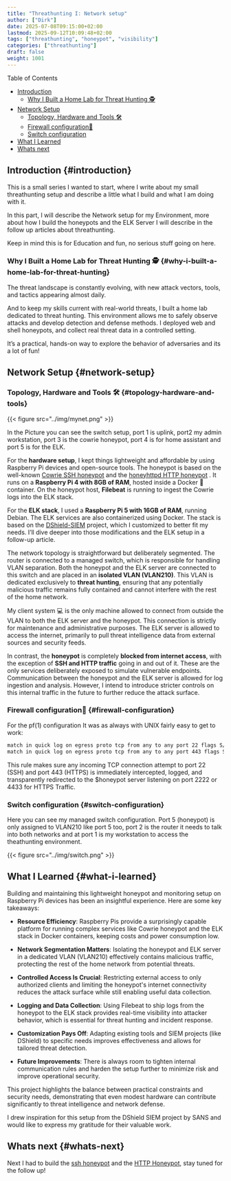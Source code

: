 ```yaml
---
title: "Threathunting I: Network setup"
author: ["Dirk"]
date: 2025-07-08T09:15:00+02:00
lastmod: 2025-09-12T10:09:48+02:00
tags: ["threathunting", "honeypot", "visibility"]
categories: ["threathunting"]
draft: false
weight: 1001
---
```


<div class="ox-hugo-toc toc">

<div class="heading">Table of Contents</div>

- [Introduction](#introduction)
    - [Why I Built a Home Lab for Threat Hunting  🕵](#why-i-built-a-home-lab-for-threat-hunting)
- [Network Setup](#network-setup)
    - [Topology, Hardware and Tools 🛠](#topology-hardware-and-tools)
    - [Firewall configuration🧱](#firewall-configuration)
    - [Switch configuration](#switch-configuration)
- [What I Learned](#what-i-learned)
- [Whats next](#whats-next)

</div>
<!--endtoc-->


## Introduction {#introduction}

This is a small series I wanted to start, where I write about my small
threathunting setup and describe a little what I build and what I am doing
with it.

In this part, I will describe the Network setup for my Environment, more about
how I build the honeypots and the ELK Server I will describe in the follow up
articles about threathunting.

Keep in mind this is for Education and fun, no serious stuff going on here.


### Why I Built a Home Lab for Threat Hunting  🕵 {#why-i-built-a-home-lab-for-threat-hunting}

The threat landscape is constantly evolving, with new attack vectors, tools,
and tactics appearing almost daily.

And to keep my skills current with real-world threats, I built a home lab dedicated
to threat hunting. This environment allows me to safely observe attacks and
develop detection and defense methods. I deployed web and shell honeypots,
and collect real threat data in a controlled setting.

It’s a practical, hands-on way to explore the behavior of adversaries and its a
lot of fun!


## Network Setup {#network-setup}


### Topology, Hardware and Tools 🛠 {#topology-hardware-and-tools}

{{< figure src="../img/mynet.png" >}}

In the Picture you can see the switch setup, port 1 is uplink, port2 my
admin workstation, port 3 is the cowrie honeypot, port 4 is for home assistant
and port 5 is for the ELK.

For the ****hardware setup****, I kept things lightweight and affordable by using
Raspberry Pi devices and open-source tools. The honeypot is based on the
well-known [Cowrie SSH honeypot](https://docs.cowrie.org/en/latest/) and the [honeyhttpd HTTP honeypot](https://github.com/bocajspear1/honeyhttpd) .
It runs on a ****Raspberry Pi 4 with 8GB of RAM****, hosted inside a Docker 🐳
container. On the honeypot host, ****Filebeat**** is running to ingest the Cowrie
logs into the ELK stack.

For the ****ELK stack****, I used a ****Raspberry Pi 5 with 16GB of RAM****, running
Debian. The ELK services are also containerized using Docker. The stack is
based on the [DShield-SIEM](https://github.com/bruneaug/DShield-SIEM) project, which I customized to better fit
my needs. I’ll dive deeper into those modifications and the ELK setup in
a follow-up article.

The network topology is straightforward but deliberately segmented. The router
is connected to a managed switch, which is responsible for handling VLAN
separation. Both the honeypot and the ELK server are connected to this switch
and are placed in an ****isolated VLAN (VLAN210)****. This VLAN is dedicated
exclusively to ****threat hunting****, ensuring that any potentially malicious
traffic remains fully contained and cannot interfere with the rest of the
home network.

My client system 💻 is the only machine allowed to connect from outside the
VLAN to both the ELK server and the honeypot. This connection is strictly
for maintenance and administrative purposes. The ELK server is allowed to
access the internet, primarily to pull threat intelligence data from
external sources and security feeds.

In contrast, the ****honeypot**** is completely ****blocked from internet access****,
with the exception of ****SSH and HTTP traffic**** going in and out of it. These
are the only services deliberately exposed to simulate vulnerable endpoints.
Communication between the honeypot and the ELK server is allowed for log
ingestion and analysis. However, I intend to introduce stricter controls on
this internal traffic in the future to further reduce the attack surface.


### Firewall configuration🧱 {#firewall-configuration}

For the pf(1) configuration It was as always with UNIX fairly easy to get to work:

```sh
match in quick log on egress proto tcp from any to any port 22 flags S/SA rdr-to $honeypot port 2222
match in quick log on egress proto tcp from any to any port 443 flags S/SA rdr-to $honeypot port 4433
```

This rule makes sure any incoming TCP connection attempt to port 22 (SSH) and
port 443 (HTTPS) is immediately intercepted, logged, and transparently
redirected to the $honeypot server listening on port 2222 or 4433 for HTTPS Traffic.


### Switch configuration {#switch-configuration}


Here you can see my managed switch configuration. Port 5 (honeypot) is only
assigned to VLAN210 like port 5 too, port 2 is the router it needs to talk
into both networks and at port 1 is my workstation to access the theathunting
environment.

{{< figure src="../img/switch.png" >}}


## What I Learned {#what-i-learned}

Building and maintaining this lightweight honeypot and monitoring setup on
Raspberry Pi devices has been an insightful experience. Here are some key takeaways:

-   ****Resource Efficiency****: Raspberry Pis provide a surprisingly capable
    platform for running complex services like Cowrie honeypot and the ELK stack
    in Docker containers, keeping costs and power consumption low.

-   ****Network Segmentation Matters****: Isolating the honeypot and ELK server in a
    dedicated VLAN (VLAN210) effectively contains malicious traffic, protecting
    the rest of the home network from potential threats.

-   ****Controlled Access Is Crucial****: Restricting external access to only
    authorized    clients and limiting the honeypot's internet connectivity
    reduces the attack surface while still enabling useful data collection.

-   ****Logging and Data Collection****: Using Filebeat to ship logs from the
    honeypot to the ELK stack provides real-time visibility into attacker
    behavior, which is essential for threat hunting and incident response.

-   ****Customization Pays Off****: Adapting existing tools and SIEM projects
    (like DShield) to specific needs improves effectiveness and allows for
    tailored threat detection.

-   ****Future Improvements****: There is always room to tighten internal
    communication rules and harden the setup further to minimize risk and
    improve operational security.

This project highlights the balance between practical constraints and security
needs, demonstrating that even modest hardware can contribute significantly
to threat intelligence and network defense.

I drew inspiration for this setup from the DShield SIEM project by SANS and
would like to express my gratitude for their valuable work.


## Whats next {#whats-next}

Next I had to build the [ssh honeypot](~/../theathuntinghoneypot) and the [HTTP Honeypot](~/../honeyhttpd), stay tuned for the
follow up!
